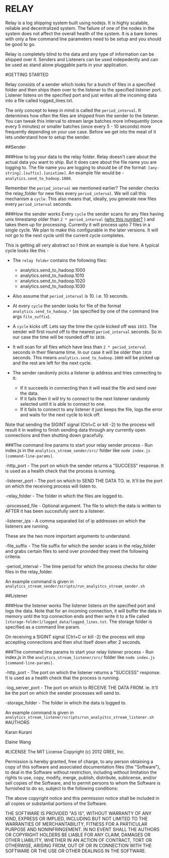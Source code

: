 RELAY
=====

Relay is a log shipping system built using nodejs. It is highly scalable, reliable and decentralized system.  The failure of one of the nodes in the system does not affect the overall health of the system. It is a bare bones with only a few command line parameters need to be setup and you should be good to go.

Relay is completely blind to the data and any type of information can be shipped over it. Senders and Listeners can be used indepedently and can be used as stand alone pluggable parts in your application.

#GETTING STARTED

Relay consists of a sender which looks for a bunch of files in a specified folder and then ships them over to the listener to the specified listener port. Listener listens on the specified port and just writes all the incoming data into a file called logged_lines.txt.

The only concept to keep in mind is called the `period_interval`. It determines how often the files are shipped from the sender to the listener. You can tweak this interval to stream large batches more infrequently (once every 5 minutes) or smaller batches (once every 5 - 10 seconds) more frequently depending on your use case. Before we get into the meat of it lets understand how to setup the sender.

##Sender

###How to log your data to the relay folder.
Relay doesn't care about the actual data you want to ship. But it does care about the file name you are logging to. The file name you are logging to should be of the format: `[any-string].[suffix].[unixtime]`. An example file would be - ` analytics.send_to_hadoop.1000 `.

Remember the `period_interval` we mentioned earlier? The sender checks the relay_folder for new files every `period_interval`. We will call this mechanism a `cycle`. This also means that, ideally, you generate new files every `period_interval` seconds.

###How the sender works
Every `cycle` the sender scans for any files having unix timestamp older than `2 * period_interval` ([why this number?](relay/blob/master/docs/why_period_interval.md) ) and takes them up for processing. Currently it will process upto 7 files in a single cycle. We plan to make this configurable in the later versions. It will not go to the next cycle until the current cycle completes.

This is getting all very abstract so I think an example is due here.
A typical cycle looks like this -

+ The `relay folder` contains the following files:
    * analytics.send_to_hadoop.1000
    * analytics.send_to_hadoop.1010
    * analytics.send_to_hadoop.1020
    * analytics.send_to_hadoop.1030

+ Also assume that `period_interval` is 10. i.e. 10 seconds.
+ At every `cycle` the sender looks for file of the format `analytics.send_to_hadoop.*` (as specified by one of the command line args `file_suffix`).
+ A `cycle` kicks off. Lets say the time the cycle kicked off was `1033`. The sender will first round off to the nearest `period_interval` seconds. So in our case the time will be rounded off to `1030`.
+ It will scan for all files which have less than `2 * period_interval` seconds in their filename time. In our case it will be older than `1010` seconds. This means `analytics.send_to_hadoop.1000` will be picked up and the rest are left for the next cycle.
+ The sender randomly picks a listener ip address and tries connecting to it:
    * If it succeeds in connecting then it will read the file and send over the data.
    * If it fails then it will try to connect to the next listener randomly selected until it is able to connect to one.
    * If it fails to connect to any listener it just keeps the file, logs the error and waits for the next cycle to kick off.


Note that sending the SIGINT signal (Ctrl+C or kill -2) to the process will result it in waiting to finish sending data through any currently open connections and then shutting down gracefully.

###The command line params to start your relay sender process -
Run index.js in the `analytics_stream_sender/src/` folder like `node index.js [command-line-params]`.

-http_port - The port on which the sender returns a "SUCCESS" response. It is used as a health check that the process is running.

-listener_port - The port on which to SEND THE DATA TO. ie. It'll be the port on which the receiving process will listen to.

-relay_folder - The folder in which the files are logged to.

-processed_file - Optional argument. The file to which the data is written to AFTER it has been succesfully sent to a listener.

-listener_ips - A comma separated list of ip addresses on which the listeners are running.

These are the two more important arguments to understand.

-file\_suffix - The file suffix for which the sender scans in the relay_folder and grabs certain files to send over provided they meet the following criteria.

-period\_interval - The time period for which the process checks for older files in the relay_folder.

An example command is given in `analytics_stream_sender/scripts/run_analyitcs_stream_sender.sh`

##Listener

###How the listener works
The listener listens on the specified port and logs the data. Note that for an incoming connection, it will buffer the data in memory until the tcp connection ends and then write it to a file called `[storage-folder]/logged_data/logged_lines.txt`. The storage folder is specified as a command line param.

On receiving a SIGINT signal (Ctrl+C or kill -2) the process will stop accepting connections and then shut itself down after 2 seconds.

###The command line params to start your relay listener process -
Run index.js in the `analytics_stream_listener/src/` folder like `node index.js [command-line-params]`.

-http_port - The port on which the listener returns a "SUCCESS" response. It is used as a health check that the process is running.

-log_server_port - The port on which to RECEIVE THE DATA FROM. ie. It'll be the port on which the sender processes will send to.

-storage_folder - The folder in which the data is logged to.

An example command is given in `analytics_stream_listener/scripts/run_analyitcs_stream_listener.sh`
#AUTHORS

Karan Kurani

Elaine Wang

#LICENSE
The MIT License Copyright (c) 2012 GREE, Inc.

Permission is hereby granted, free of charge, to any person obtaining a copy of this software and associated documentation files (the "Software"), to deal in the Software without restriction, including without limitation the rights to use, copy, modify, merge, publish, distribute, sublicense, and/or sell copies of the Software, and to permit persons to whom the Software is furnished to do so, subject to the following conditions:

The above copyright notice and this permission notice shall be included in all copies or substantial portions of the Software.

THE SOFTWARE IS PROVIDED "AS IS", WITHOUT WARRANTY OF ANY KIND, EXPRESS OR IMPLIED, INCLUDING BUT NOT LIMITED TO THE WARRANTIES OF MERCHANTABILITY, FITNESS FOR A PARTICULAR PURPOSE AND NONINFRINGEMENT. IN NO EVENT SHALL THE AUTHORS OR COPYRIGHT HOLDERS BE LIABLE FOR ANY CLAIM, DAMAGES OR OTHER LIABILITY, WHETHER IN AN ACTION OF CONTRACT, TORT OR OTHERWISE, ARISING FROM, OUT OF OR IN CONNECTION WITH THE SOFTWARE OR THE USE OR OTHER DEALINGS IN THE SOFTWARE.